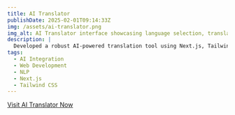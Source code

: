 ```yaml
---
title: AI Translator
publishDate: 2025-02-01T09:14:33Z
img: /assets/ai-translator.png
img_alt: AI Translator interface showcasing language selection, translation input, and output
description: |
  Developed a robust AI-powered translation tool using Next.js, Tailwind CSS, and Hugging Face's translation models. This project demonstrates expertise in integrating advanced NLP APIs, creating responsive and user-friendly UIs, and deploying scalable web applications. The AI Translator supports multiple languages and provides seamless translations for users worldwide.
tags:
  - AI Integration
  - Web Development
  - NLP
  - Next.js
  - Tailwind CSS
---
```

<a href="https://quick-lang.vercel.app/" class="inline-block mt-6 px-10 py-4 text-white bg-blue-600 text-lg font-bold rounded-full hover:bg-blue-700 transition duration-200">Visit AI Translator Now</a>